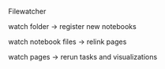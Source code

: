 Filewatcher

watch folder -> register new notebooks

watch notebook files -> relink pages

watch pages -> rerun tasks and visualizations